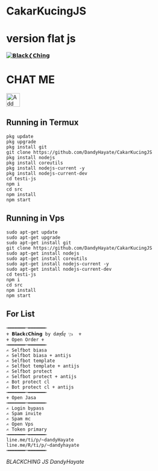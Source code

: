 # CakarKucingJS
# version flat js
[![𝗕𝗹𝗮𝗰𝗸❮𝗖𝗵𝗶𝗻𝗴](https://i.ibb.co/D8XyzpC/ezgif-com-gif-maker-5.gif)](http://line.me/ti/p/~dandyhayate)

# CHAT ME
<a href="https://line.me/R/ti/p/~cuma.akun.titipan"><img height="36" border="0" alt="Add Friend" src="https://scdn.line-apps.com/n/line_add_friends/btn/en.png"></a>

## Running in Termux
```
pkg update
pkg upgrade
pkg install git
git clone https://github.com/DandyHayate/CakarKucingJS
pkg install nodejs
pkg install coreutils
pkg install nodejs-current -y
pkg install nodejs-current-dev
cd testi-js
npm i
cd src
npm install
npm start

```
## Running in Vps
```
sudo apt-get update
sudo apt-get upgrade
sudo apt-get install git
git clone https://github.com/DandyHayate/CakarKucingJS
sudo apt-get install nodejs
sudo apt-get install coreutils
sudo apt-get install nodejs-current -y
sudo apt-get install nodejs-current-dev
cd testi-js
npm i
cd src
npm install
npm start

```
## For List
```
╼━━━━━━─━━━━━━╾
⚜ 𝗕𝗹𝗮𝗰𝗸❮𝗖𝗵𝗶𝗻𝗴 by dаͪηͣdꙷɥͣ  ͭ₃ͤ₃  ⚜
⚜ Open Order ⚜
╼━━━━━━─━━━━━━╾
✍ Selfbot biasa
✍ Selfbot biasa + antijs
✍ Selfbot template
✍ Selfbot template + antijs
✍ Selfbot protect
✍ Selfbot protect + antijs
✍ Bot protect cl
✍ Bot protect cl + antijs
╼━━━━━━─━━━━━━╾
⚜ Open Jasa
╼━━━━━━─━━━━━━╾
✍ Login bypass
✍ Spam invite
✍ Spam mc
✍ Open Vps 
✍ Token primary 
╼━━━━━━─━━━━━━╾
line.me/ti/p/~dandyHayate
line.me/R/ti/p/~dandyhayate
╼━━━━━━─━━━━━━╾

```
*BLACKCHING JS*
*DandyHayate*
